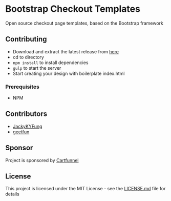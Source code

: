 # Bootstrap Checkout Templates
Open source checkout page templates, based on the Bootstrap framework

## Contributing

* Download and extract the latest release from [here](https://github.com/geetfun/bootstrap-checkout-templates/releases)
* cd to directory
* `npm install` to install dependencies
* `gulp` to start the server
* Start creating your design with boilerplate index.html

### Prerequisites

* NPM

## Contributors

* [JackyKYFung](https://github.com/JackyKYFung)
* [geetfun](https://github.com/geetfun)

## Sponsor

Project is sponsored by [Cartfunnel](https://cartfunnel.com)

## License

This project is licensed under the MIT License - see the [LICENSE.md](LICENSE.md) file for details